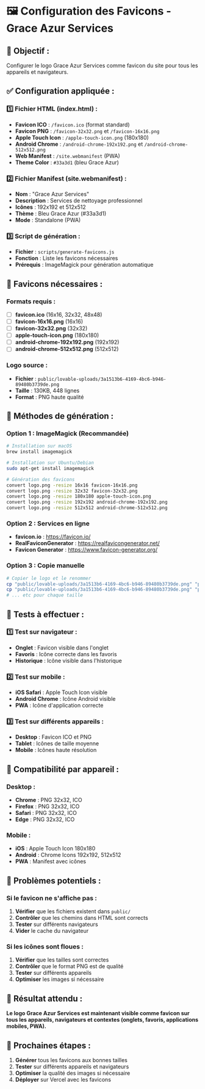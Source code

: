 # 🖼️ Configuration des Favicons - Grace Azur Services

## 🎯 **Objectif** :
Configurer le logo Grace Azur Services comme favicon du site pour tous les appareils et navigateurs.

## ✅ **Configuration appliquée** :

### **1️⃣ Fichier HTML (index.html)** :
- **Favicon ICO** : `/favicon.ico` (format standard)
- **Favicon PNG** : `/favicon-32x32.png` et `/favicon-16x16.png`
- **Apple Touch Icon** : `/apple-touch-icon.png` (180x180)
- **Android Chrome** : `/android-chrome-192x192.png` et `/android-chrome-512x512.png`
- **Web Manifest** : `/site.webmanifest` (PWA)
- **Theme Color** : `#33a3d1` (bleu Grace Azur)

### **2️⃣ Fichier Manifest (site.webmanifest)** :
- **Nom** : "Grace Azur Services"
- **Description** : Services de nettoyage professionnel
- **Icônes** : 192x192 et 512x512
- **Thème** : Bleu Grace Azur (#33a3d1)
- **Mode** : Standalone (PWA)

### **3️⃣ Script de génération** :
- **Fichier** : `scripts/generate-favicons.js`
- **Fonction** : Liste les favicons nécessaires
- **Prérequis** : ImageMagick pour génération automatique

## 🎨 **Favicons nécessaires** :

### **Formats requis** :
- [ ] **favicon.ico** (16x16, 32x32, 48x48)
- [ ] **favicon-16x16.png** (16x16)
- [ ] **favicon-32x32.png** (32x32)
- [ ] **apple-touch-icon.png** (180x180)
- [ ] **android-chrome-192x192.png** (192x192)
- [ ] **android-chrome-512x512.png** (512x512)

### **Logo source** :
- **Fichier** : `public/lovable-uploads/3a1513b6-4169-4bc6-b946-89480b3739de.png`
- **Taille** : 130KB, 448 lignes
- **Format** : PNG haute qualité

## 🔧 **Méthodes de génération** :

### **Option 1 : ImageMagick (Recommandée)**
```bash
# Installation sur macOS
brew install imagemagick

# Installation sur Ubuntu/Debian
sudo apt-get install imagemagick

# Génération des favicons
convert logo.png -resize 16x16 favicon-16x16.png
convert logo.png -resize 32x32 favicon-32x32.png
convert logo.png -resize 180x180 apple-touch-icon.png
convert logo.png -resize 192x192 android-chrome-192x192.png
convert logo.png -resize 512x512 android-chrome-512x512.png
```

### **Option 2 : Services en ligne**
- **favicon.io** : https://favicon.io/
- **RealFaviconGenerator** : https://realfavicongenerator.net/
- **Favicon Generator** : https://www.favicon-generator.org/

### **Option 3 : Copie manuelle**
```bash
# Copier le logo et le renommer
cp "public/lovable-uploads/3a1513b6-4169-4bc6-b946-89480b3739de.png" "public/favicon-32x32.png"
cp "public/lovable-uploads/3a1513b6-4169-4bc6-b946-89480b3739de.png" "public/favicon-16x16.png"
# ... etc pour chaque taille
```

## 🧪 **Tests à effectuer** :

### **1️⃣ Test sur navigateur** :
- **Onglet** : Favicon visible dans l'onglet
- **Favoris** : Icône correcte dans les favoris
- **Historique** : Icône visible dans l'historique

### **2️⃣ Test sur mobile** :
- **iOS Safari** : Apple Touch Icon visible
- **Android Chrome** : Icône Android visible
- **PWA** : Icône d'application correcte

### **3️⃣ Test sur différents appareils** :
- **Desktop** : Favicon ICO et PNG
- **Tablet** : Icônes de taille moyenne
- **Mobile** : Icônes haute résolution

## 📱 **Compatibilité par appareil** :

### **Desktop** :
- **Chrome** : PNG 32x32, ICO
- **Firefox** : PNG 32x32, ICO
- **Safari** : PNG 32x32, ICO
- **Edge** : PNG 32x32, ICO

### **Mobile** :
- **iOS** : Apple Touch Icon 180x180
- **Android** : Chrome Icons 192x192, 512x512
- **PWA** : Manifest avec icônes

## 🚨 **Problèmes potentiels** :

### **Si le favicon ne s'affiche pas** :
1. **Vérifier** que les fichiers existent dans `public/`
2. **Contrôler** que les chemins dans HTML sont corrects
3. **Tester** sur différents navigateurs
4. **Vider** le cache du navigateur

### **Si les icônes sont floues** :
1. **Vérifier** que les tailles sont correctes
2. **Contrôler** que le format PNG est de qualité
3. **Tester** sur différents appareils
4. **Optimiser** les images si nécessaire

## 🎯 **Résultat attendu** :
**Le logo Grace Azur Services est maintenant visible comme favicon sur tous les appareils, navigateurs et contextes (onglets, favoris, applications mobiles, PWA).**

## 🚀 **Prochaines étapes** :
1. **Générer** tous les favicons aux bonnes tailles
2. **Tester** sur différents appareils et navigateurs
3. **Optimiser** la qualité des images si nécessaire
4. **Déployer** sur Vercel avec les favicons
